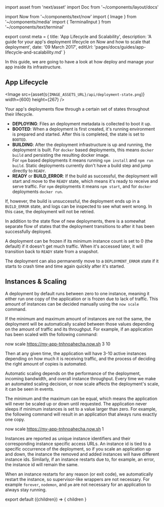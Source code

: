 import asset from 'next/asset'
import Doc from '~/components/layout/docs'

import Now from '~/components/text/now'
import { Image } from '~/components/media'
import { TerminalInput } from '~/components/text/terminal'

export const meta = {
  title: 'App Lifecycle and Scalability',
  description: 'A guide for your app\'s deployment lifecycle on Now and how to scale that deployment',
  date: '09 March 2017',
  editUrl: 'pages/docs/guides/app-lifecycle-and-scalability.md'
}

In this guide, we are going to have a look at how <Now color="#000"/> deploy and manage your app inside its infrastructure.

## App Lifecycle

<Image
  src={asset(`${IMAGE_ASSETS_URL}/api/deployment-state.png`)}
  width={600}
  height={267}
/>

Your app's deployments flow through a certain set of states throughout their lifecycle.

* **DEPLOYING**: Files an deployment metadata is collected to boot it up.
* **BOOTED**: When a deployment is first created, it's running environment is prepared and started. After this is completed, the state is set to `BOOTED`.
* **BUILDING**: After the deployment infrastructure is up and running, the deployment is built. For `docker` based deployments, this means `docker build` and persisting the resulting docker image.<br/>
For `npm` based deployments it means running `npm install` and `npm run build`. Static deployments currently don't have a build step and jump directly to `READY`.
* **READY** or **BUILD_ERROR**: If the build as successful, the deployment will start and move to the `READY` state, which means it's ready to receive and serve traffic. For `npm` deployments it means `npm start`, and for `docker` deployments `docker run`.

If, however, the build is unsuccessful, the deployment ends up in a `BUILD_ERROR` state, and logs can be inspected to see what went wrong. In this case, the deployment will not be retried.

In addition to the state flow of new deployments, there is a somewhat separate flow of states that the deployment transitions to after it has been successfully deployed.

A deployment can be frozen if its minimum instance count is set to 0 (the default) if it doesn't get much traffic. When it's accessed later, it will transition back to `READY` state from a snapshot.

The deployment can also permanently move to a `DEPLOYMENT_ERROR` state if it starts to crash time and time again quickly after it's started.

## Instances & Scaling

A deployment by default runs between zero to one instance, meaning it either run one copy of the application or is frozen due to lack of traffic. This amount of instances can be decided manually using the `now scale` command.

If the minimum and maximum amount of instances are not the same, the deployment will be automatically scaled between those values depending on the amount of traffic and its throughput. For example, if an application has been scaled with the following command:

<TerminalInput>now scale https://my-app-tnhnoahecha.now.sh 3 10</TerminalInput>

Then at any given time, the application will have 3-10 active instances depending on how much it is receiving traffic, and the process of deciding the right amount of copies is automated.

Automatic scaling depends on the performance of the deployment, incoming bandwidth, and overall instance throughput. Every time we make an automated scaling decision, or now scale affects the deployment's scale, it can be seen in events.

The minimum and the maximum can be equal, which means the application will never be scaled up or down until requested. The application never sleeps if minimum instances is set to a value larger than zero. For example, the following command will result in an application that always runs exactly one copy.

<TerminalInput>now scale https://my-app-tnhnoahecha.now.sh 1</TerminalInput>

Instances are reported as unique instance identifiers and their corresponding instance specific access URLs. An instance id is tied to a specific occurrence of the deployment, so if you scale an application up and down, the instance the removed and added instances will have different instance ids. Similarly, if an instance restarts due to, for example, an error, the instance id will remain the same.

When an instance restarts for any reason (or exit code), we automatically restart the instance, so supervisor-like wrappers are not necessary. For example `forever`, `nodemon`, and `pm` are not necessary for an application to always stay running.

export default ({children}) => <Doc meta={meta}>{ children }</Doc>
